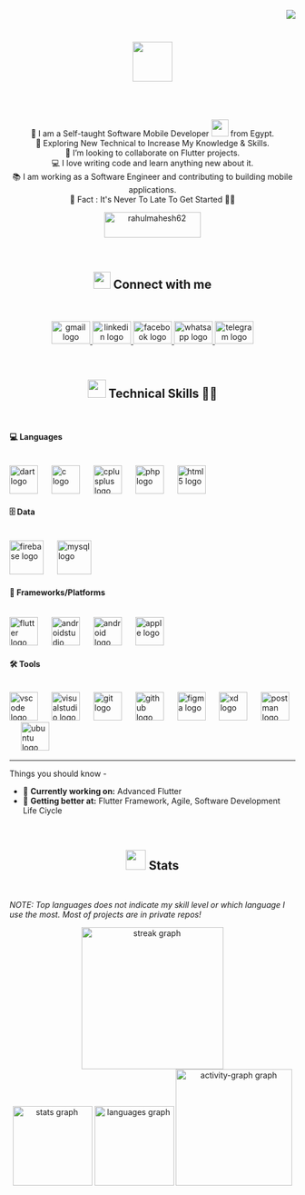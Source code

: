 <br>
<img align="right" src="https://visitor-badge.laobi.icu/badge?page_id=Osama-Abo-Reda">
<br>
<h1 align="center">
  <a href="https://git.io/typing-svg">
    <img height="70" src="https://readme-typing-svg.herokuapp.com/?lines=Hello,+There!+👋;This+is+Osama+Abo-Reida...;Nice+To+Meet+You!&center=true&size=28">
  </a>
</h1>
<!-- <br>
<h3 align="center">Hey! 👋 I'm Osama Abo-Reda 😄</h3>
<h4 align="center">Software Developer</h4> -->
<br> 
<br> 
<p align="center">
  📕 I am a Self-taught Software Mobile Developer <img src="https://media.giphy.com/media/WUlplcMpOCEmTGBtBW/giphy.gif" width="30"> from Egypt.
  <br>
  🌱  Exploring New Technical to Increase My Knowledge & Skills.
  <br>
  👯 I’m looking to collaborate on Flutter projects.
  <br>
  💻 I love writing code and learn anything new about it.
  <br>
  📚 I am working as a Software Engineer and contributing to building mobile applications.
  <br>
  🎯 Fact : It's Never To Late To Get Started  💪🏽
  <br>
  <p align = "center">
   <!-- <a href="https://www.buymeacoffee.com/rahulmahesh62"> -->
      <img align="center" src="https://cdn.buymeacoffee.com/buttons/v2/default-yellow.png" height="45" width="170" alt="rahulmahesh62" />
    <!-- </a> -->
  </p>
  <br>
<h2 align="center"><img src="https://media.giphy.com/media/iY8CRBdQXODJSCERIr/giphy.gif" width="30px"> Connect with me</h2>
  <br>
<br clear="both">
<div align="center">
  <a href="mailto:osamaaboreida@gmail.com" target="_blank">
    <img src="https://raw.githubusercontent.com/maurodesouza/profile-readme-generator/master/src/assets/icons/social/gmail/default.svg" width="68" height="40" alt="gmail logo"  />
  </a>
  <a href="https://www.linkedin.com/in/osama-abo-reda-b5852a121/" target="_blank">
    <img src="https://raw.githubusercontent.com/maurodesouza/profile-readme-generator/master/src/assets/icons/social/linkedin/default.svg" width="68" height="40" alt="linkedin logo"  />
  </a>
  <a href="https://web.facebook.com/osama.bahaa1/" target="_blank">
    <img src="https://raw.githubusercontent.com/maurodesouza/profile-readme-generator/master/src/assets/icons/social/facebook/default.svg" width="68" height="40" alt="facebook logo"  />
  </a>
  <a href="https://wa.me/+201286061666" target="_blank">
    <img src="https://raw.githubusercontent.com/maurodesouza/profile-readme-generator/master/src/assets/icons/social/whatsapp/default.svg" width="68" height="40" alt="whatsapp logo"  />
  </a>
  <a href="https://t.me/+201286061666" target="_blank">
    <img src="https://raw.githubusercontent.com/maurodesouza/profile-readme-generator/master/src/assets/icons/social/telegram/default.svg" width="68" height="40" alt="telegram logo"  />
  </a>
</div>
</p>
<br>
<h2 align="center"><img src = "https://media2.giphy.com/media/QssGEmpkyEOhBCb7e1/giphy.gif?cid=ecf05e47a0n3gi1bfqntqmob8g9aid1oyj2wr3ds3mg700bl&rid=giphy.gif" width = 32px> Technical Skills 🤸‍♂</h2> 
<br>

#### 💻 Languages

<br clear="both">
<div align="left">
  <img title="Dart" src="https://cdn.jsdelivr.net/gh/devicons/devicon/icons/dart/dart-original.svg" height="50" alt="dart logo"  />
  <img width="16" />
  <img title="C" src="https://cdn.jsdelivr.net/gh/devicons/devicon/icons/c/c-original.svg" height="50" alt="c logo"  />
  <img width="16" />
  <img title="C++" src="https://cdn.jsdelivr.net/gh/devicons/devicon/icons/cplusplus/cplusplus-original.svg" height="50" alt="cplusplus logo"  />
  <img width="16" />
  <img title="PHP" src="https://cdn.jsdelivr.net/gh/devicons/devicon/icons/php/php-original.svg" height="50" alt="php logo"  />
  <img width="16" />
  <img title="Html 5" src="https://cdn.jsdelivr.net/gh/devicons/devicon/icons/html5/html5-plain-wordmark.svg" height="50" alt="html5 logo"  />
  <img width="16" />
  </div>

  <!-- <code><img title="dart" height="40" src="https://raw.githubusercontent.com/github/explore/80688e429a7d4ef2fca1e82350fe8e3517d3494d/topics/dart/dart.png"></code>
  <img width="12" />
  <code><img title="C" height="40" src="images/c.svg"></code>
  <img width="12" />
  <code><img title="C++" height="40" src="images/cpp.svg"></code>
  <img width="12" />
  <code><img title="PHP" height="40" src="images/php.svg"></code>
  <img width="12" />
  <code><img title="HTML5" height="40" src="images/html5.svg"></code>
  <img width="12" />
  <code><img title="CSS" height="40" src="images/css.svg"></code> -->


#### 🗄️ Data

<br clear="both">
<div align="left">
  <img title="firebase" src="https://cdn.jsdelivr.net/gh/devicons/devicon/icons/firebase/firebase-plain-wordmark.svg" height="60" alt="firebase logo"  />
  <img width="16" />
  <img title="mysql" src="https://cdn.jsdelivr.net/gh/devicons/devicon/icons/mysql/mysql-original-wordmark.svg" height="60" alt="mysql logo"  />
  </div>

#### 🧰 Frameworks/Platforms

<br clear="both">
<div align="left">
  <img title="Flutter" src="https://cdn.jsdelivr.net/gh/devicons/devicon/icons/flutter/flutter-original.svg" height="50" alt="flutter logo"  />
  <img width="16" />
  <img title="Android Studio" src="https://cdn.jsdelivr.net/gh/devicons/devicon/icons/androidstudio/androidstudio-original.svg" height="50" alt="androidstudio logo"  />
  <img width="16" />
  <img title="Android" src="https://cdn.jsdelivr.net/gh/devicons/devicon/icons/android/android-plain-wordmark.svg" height="50" alt="android logo"  />
  <img width="16" />
  <img title="Apple" src="https://cdn.jsdelivr.net/gh/devicons/devicon/icons/apple/apple-original.svg" height="50" alt="apple logo"  />
  </div>

<!--  <code><img title="FLUTTER" height="40" src="https://raw.githubusercontent.com/github/explore/cebd63002168a05a6a642f309227eefeccd92950/topics/flutter/flutter.png"></code>
  <img width="12" />
  <img src="https://cdn.jsdelivr.net/gh/devicons/devicon/icons/flutter/flutter-original.svg" height="40" alt="flutter logo"  />
  <img width="12" />
  <code><img title="Android" height="40" src="images/android.svg"></code> -->

####  🛠️ Tools

<br clear="both">
<div align="left">
  <img title="Visual Studio Code "src="https://cdn.jsdelivr.net/gh/devicons/devicon/icons/vscode/vscode-original.svg" height="50" alt="vscode logo"  />
  <img width="16" />
  <img title="Visual Studio" src="https://cdn.jsdelivr.net/gh/devicons/devicon/icons/visualstudio/visualstudio-plain.svg" height="50" alt="visualstudio logo"  />
  <img width="16" />
  <img title="Git" src="https://cdn.jsdelivr.net/gh/devicons/devicon/icons/git/git-original.svg" height="50" alt="git logo"  />
  <img width="16" />
  <img title="Github" src="https://cdn.jsdelivr.net/gh/devicons/devicon/icons/github/github-original.svg" height="50" alt="github logo"  />
  <img width="16" />
  <img title="Figma" src="https://cdn.jsdelivr.net/gh/devicons/devicon/icons/figma/figma-original.svg" height="50" alt="figma logo"  />
  <img width="16" />
  <img title="XD" src="https://cdn.jsdelivr.net/gh/devicons/devicon/icons/xd/xd-plain.svg" height="50" alt="xd logo"  />
  <img width="16" />
  <img title="Postman" src="https://cdn.simpleicons.org/postman/FF6C37" height="50" alt="postman logo"  />
  <img width="16" />
  <img title="Ubuntu" src="https://cdn.jsdelivr.net/gh/devicons/devicon/icons/ubuntu/ubuntu-plain.svg" height="50" alt="ubuntu logo"  />
  </div>

  <!-- <code><img title="Visual Studio Code" height="40" src="images/vscode.png"></code>
  <img width="12" />
  <code><img title="Microsoft Visual Studio" height="40" src="images/visualstudio.png"></code>
  <img width="12" />
  <code><img title="Problem Solving" height="40" src="images/problemSolving.png"></code>
  <img width="12" />
  <code><img title="Git" height="40" src="images/git-original.svg"></code>
  <img width="12" />
  <code><img title="GitHub" height="40" src="images/github.svg"></code> -->
   
</p>

---

Things you should know -

- 🔭 <b>Currently working on:</b> Advanced Flutter
- 🌱 <b>Getting better at:</b> Flutter Framework, Agile, Software Development Life Ciycle
<br>

<h2 align="center"><img src = "https://i.pinimg.com/originals/65/c4/f4/65c4f452571be1261e9c623f7da488ac.gif" width = 35px> Stats </h2>
<br>

*NOTE: Top languages does not indicate my skill level or which language I use the most. Most of projects are in private repos!*
<br clear="both">

<div align="center">
  <img src="https://streak-stats.demolab.com?user=Osama-Abo-Reda&locale=en&mode=daily&theme=chartreuse-dark&hide_border=true&border_radius=5&order=3" height="250" alt="streak graph"  />
  <br>
  <img src="https://github-readme-stats.vercel.app/api?username=Osama-Abo-Reda&hide_title=false&hide_rank=false&show_icons=true&include_all_commits=true&count_private=false&disable_animations=false&theme=chartreuse-dark&locale=en&hide_border=true&order=1" height="140" alt="stats graph"  />
  <img src="https://github-readme-stats.vercel.app/api/top-langs?username=Osama-Abo-Reda&locale=en&hide_title=false&layout=compact&card_width=320&langs_count=8&theme=chartreuse-dark&hide_border=true&order=2" height="140" alt="languages graph"  />
  <img src="https://github-readme-activity-graph.vercel.app/graph?username=Osama-Abo-Reda&radius=16&theme=chartreuse-dark&area=true&order=5&hide_border=true&hide_title=false" height="205" alt="activity-graph graph"  />
</div>
<!-- 🔥⚡🔥 -->
<!--
<p align=center>
  <div align=center>
      <img align="left" width=390 src="https://github-readme-streak-stats.herokuapp.com/?user=Osama-Abo-Reda&theme=dracula&border=61dafb&hide_border=true" alt="Osama-Abo-Reda" />
    </a>
      <img align="right" width=390 src="https://github-readme-stats-git-masterrstaa-rickstaa.vercel.app/api?username=Osama-Abo-Reda&show_icons=true&include_all_commits=true&theme=dracula&count_private=true&hide_border=true" alt="Osama-Abo-Reda's github stats" />
    </a>
  </div>
  <br><br><br><br><br><br><br><br><br>
  <div align=center>
      <img width=325 align="center" src="https://github-readme-stats-git-masterrstaa-rickstaa.vercel.app/api/top-langs/?username=Osama-Abo-Reda&hide=c%23,powershell,Mathematica,Ruby,Objective-C,Objective-C%2b%2b,Cuda&title_color=61dafb&text_color=ffffff&icon_color=61dafb&bg_color=20232a&langs_count=8&layout=compact&border_color=61dafb&hide_border=true" />
    </a>
  </div>
  <br>
  <img src="https://github-readme-activity-graph.cyclic.app/graph?username=Osama-Abo-Reda&theme=dracula-dark&bg_color=20232a&hide_border=true" width="100%"/>
</p> -->
